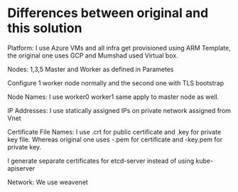# Differences between original and this solution

Platform: I use Azure VMs and all infra get provisioned using ARM Template, the original one uses GCP and Mumshad used Virtual box.

Nodes: 1,3,5 Master and Worker as defined in Parametes

Configure 1 worker node normally
and the second one with TLS bootstrap

Node Names: I use worker0 worker1 same apply to master node as well.

IP Addresses: I use statically assigned IPs on private network assigned from Vnet

Certificate File Names: I use <name>.crt for public certificate and <name>.key for private key file. Whereas original one uses <name>-.pem for certificate and <name>-key.pem for private key.

I generate separate certificates for etcd-server instead of using kube-apiserver

Network:
We use weavenet
